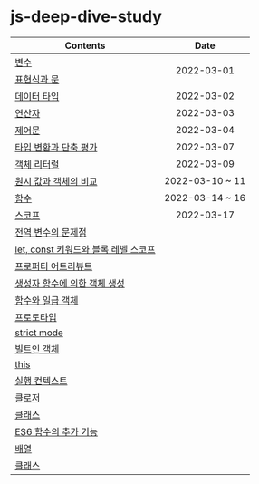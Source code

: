 # js-deep-dive-study

<table>
  <thead>
    <th>Contents</th> 
    <th align="center">Date</th>
  </thead>
  <tbody>
    <tr>
      <td><a href="">변수</a></td>
      <td rowspan="2" align="center">2022-03-01</td>
    </tr>
    <tr>
      <td>
        <a href="">표현식과 문</a>
      </td>
    </tr>
    <tr>
      <td><a href="">데이터 타입</a></td>
      <td align="center">2022-03-02</td>
    </tr>
    <tr>
      <td><a href="">연산자</a></td>
      <td align="center">2022-03-03</td>
    </tr>
    <tr>
      <td><a href="">제어문</a></td>
      <td align="center">2022-03-04</td>
    </tr>
    <tr>
      <td><a href="">타입 변환과 단축 평가</a></td>
      <td align="center">2022-03-07</td>
    </tr>
    <tr>
      <td><a href="">객체 리터럴</a></td>
      <td align="center">2022-03-09</td>
    </tr>
    <tr>
      <td><a href="">원시 값과 객체의 비교</a></td>
      <td align="center">2022-03-10 ~ 11</td>
    </tr>
    <tr>
      <td><a href="">함수</a></td>
      <td align="center">2022-03-14 ~ 16</td>
    </tr>
    <tr>
      <td><a href="">스코프</a></td>
      <td align="center">2022-03-17</td>
    </tr>
    <tr>
      <td><a href="">전역 변수의 문제점</a></td>
      <td align="center"></td>
    </tr>
    <tr>
      <td><a href="">let, const 키워드와 블록 레벨 스코프</a></td>
      <td align="center"></td>
    </tr>
    <tr>
      <td><a href="">프로퍼티 어트리뷰트</a></td>
      <td align="center"></td>
    </tr>
    <tr>
      <td><a href="">생성자 함수에 의한 객체 생성</a></td>
      <td align="center"></td>
    </tr>
    <tr>
      <td><a href="">함수와 일급 객체</a></td>
      <td align="center"></td>
    </tr>
    <tr>
      <td><a href="">프로토타입</a></td>
      <td align="center"></td>
    </tr>
    <tr>
      <td><a href="">strict mode</a></td>
      <td align="center"></td>
    </tr>
    <tr>
      <td><a href="">빌트인 객체</a></td>
      <td align="center"></td>
    </tr>
    <tr>
      <td><a href="">this</a></td>
      <td align="center"></td>
    </tr>
    <tr>
      <td><a href="">실행 컨텍스트</a></td>
      <td align="center"></td>
    </tr>
    <tr>
      <td><a href="">클로저</a></td>
      <td align="center"></td>
    </tr>
    <tr>
      <td><a href="">클래스</a></td>
      <td align="center"></td>
    </tr>
    <tr>
      <td><a href="">ES6 함수의 추가 기능</a></td>
      <td align="center"></td>
    </tr>
    <tr>
      <td><a href="">배열</a></td>
      <td align="center"></td>
    </tr>
    <tr>
      <td><a href="">클래스</a></td>
      <td align="center"></td>
    </tr>
  </tbody>
</table>
